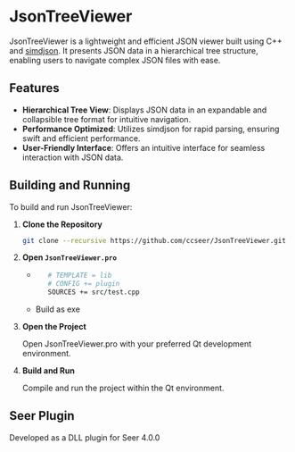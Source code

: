 # JsonTreeViewer

JsonTreeViewer is a lightweight and efficient JSON viewer built using C++ and [simdjson](https://github.com/simdjson/simdjson/). It presents JSON data in a hierarchical tree structure, enabling users to navigate complex JSON files with ease.

## Features

- **Hierarchical Tree View**: Displays JSON data in an expandable and collapsible tree format for intuitive navigation.
- **Performance Optimized**: Utilizes simdjson for rapid parsing, ensuring swift and efficient performance.
- **User-Friendly Interface**: Offers an intuitive interface for seamless interaction with JSON data.

## Building and Running

To build and run JsonTreeViewer:

1. **Clone the Repository**

   ```bash
   git clone --recursive https://github.com/ccseer/JsonTreeViewer.git
   ```
2. **Open `JsonTreeViewer.pro`**
   - ```bash
        # TEMPLATE = lib
        # CONFIG += plugin
        SOURCES += src/test.cpp
        ```
   - Build as exe
3. **Open the Project**

    Open JsonTreeViewer.pro with your preferred Qt development environment.

4. **Build and Run**

    Compile and run the project within the Qt environment.



## Seer Plugin

Developed as a DLL plugin for Seer 4.0.0
 
